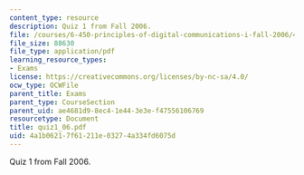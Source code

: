 ```yaml
---
content_type: resource
description: Quiz 1 from Fall 2006.
file: /courses/6-450-principles-of-digital-communications-i-fall-2006/4a1b06217f61211e03274a334fd6075d_quiz1_06.pdf
file_size: 88630
file_type: application/pdf
learning_resource_types:
- Exams
license: https://creativecommons.org/licenses/by-nc-sa/4.0/
ocw_type: OCWFile
parent_title: Exams
parent_type: CourseSection
parent_uid: ae4681d9-8ec4-1e44-3e3e-f47556106769
resourcetype: Document
title: quiz1_06.pdf
uid: 4a1b0621-7f61-211e-0327-4a334fd6075d
---
```

Quiz 1 from Fall 2006.